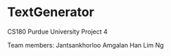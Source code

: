 # TextGenerator

CS180 Purdue University Project 4 

Team members: 
Jantsankhorloo Amgalan
Han Lim Ng
